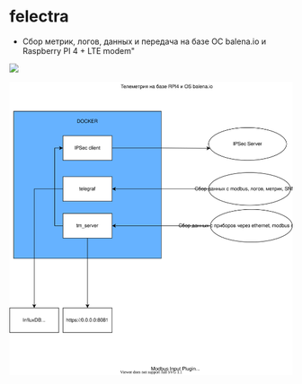# felectra

* Сбор метрик, логов, данных и передача на базе ОС balena.io и Raspberry PI 4 + LTE modem"

[![](https://balena.io/deploy.svg)](https://dashboard.balena-cloud.com/deploy?repoUrl=https://github.com/joyshmitz/felectra)

![](/pictures/felectra-diagram.drawio.svg)
